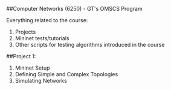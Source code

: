 ##Computer Networks (6250) - GT's OMSCS Program

Everything related to the course:

1. Projects
2. Mininet tests/tutorials
3. Other scripts for testing algorithms introduced in the course

##Project 1:
1. Mininet Setup
2. Defining Simple and Complex Topologies
3. Simulating Networks

